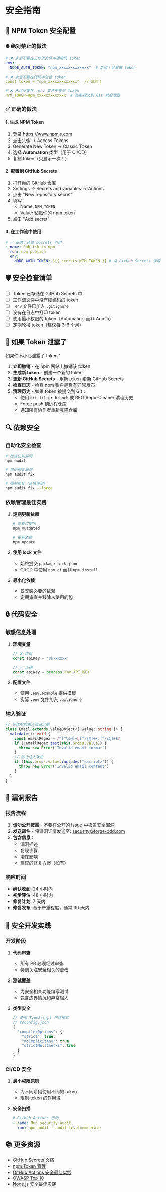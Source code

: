 # 安全指南

## 🔐 NPM Token 安全配置

### ⛔ 绝对禁止的做法

```yaml
# ❌ 永远不要在工作流文件中硬编码 token
env:
  NODE_AUTH_TOKEN: "npm_xxxxxxxxxxxxx"  # 危险！会暴露 token

# ❌ 永远不要在代码中包含 token
const token = "npm_xxxxxxxxxxxxx"  // 危险！

# ❌ 永远不要在 .env 文件中提交 token
NPM_TOKEN=npm_xxxxxxxxxxxxx  # 如果提交到 Git 就会泄露
```

### ✅ 正确的做法

#### 1. 生成 NPM Token

1. 登录 <https://www.npmjs.com>
2. 点击头像 → Access Tokens
3. Generate New Token → Classic Token
4. 选择 **Automation** 类型（用于 CI/CD）
5. 复制 token（只显示一次！）

#### 2. 配置到 GitHub Secrets

1. 打开你的 GitHub 仓库
2. Settings → Secrets and variables → Actions
3. 点击 "New repository secret"
4. 填写：
   - Name: `NPM_TOKEN`
   - Value: 粘贴你的 npm token
5. 点击 "Add secret"

#### 3. 在工作流中使用

```yaml
# ✅ 正确：通过 secrets 引用
- name: Publish to npm
  run: npm publish
  env:
    NODE_AUTH_TOKEN: ${{ secrets.NPM_TOKEN }} # 从 GitHub Secrets 读取
```

## 🛡️ 安全检查清单

- [ ] Token 已存储在 GitHub Secrets 中
- [ ] 工作流文件中没有硬编码的 token
- [ ] `.env` 文件已加入 `.gitignore`
- [ ] 没有在日志中打印 token
- [ ] 使用最小权限的 token（Automation 而非 Admin）
- [ ] 定期轮换 token（建议每 3-6 个月）

## 🚨 如果 Token 泄露了

如果你不小心泄露了 token：

1. **立即撤销** - 在 npm 网站上撤销该 token
2. **生成新 token** - 创建一个新的 token
3. **更新 GitHub Secrets** - 用新 token 更新 GitHub Secrets
4. **检查日志** - 检查 npm 账户是否有异常发布
5. **清理历史** - 如果 token 被提交到 Git：
   - 使用 `git filter-branch` 或 BFG Repo-Cleaner 清理历史
   - Force push 到远程仓库
   - 通知所有协作者重新克隆仓库

## 🔍 依赖安全

### 自动化安全检查

```bash
# 检查已知漏洞
npm audit

# 自动修复漏洞
npm audit fix

# 强制修复（谨慎使用）
npm audit fix --force
```

### 依赖管理最佳实践

1. **定期更新依赖**

   ```bash
   # 查看过期包
   npm outdated

   # 更新依赖
   npm update
   ```

2. **使用 lock 文件**
   - 始终提交 `package-lock.json`
   - CI/CD 中使用 `npm ci` 而非 `npm install`

3. **最小化依赖**
   - 仅安装必要的依赖
   - 定期审查并移除未使用的包

## 🔒 代码安全

### 敏感信息处理

1. **环境变量**

   ```typescript
   // ❌ 错误
   const apiKey = 'sk-xxxxx'

   // ✅ 正确
   const apiKey = process.env.API_KEY
   ```

2. **配置文件**
   - 使用 `.env.example` 提供模板
   - 实际 `.env` 文件加入 `.gitignore`

### 输入验证

```typescript
// 实体中的输入验证示例
class Email extends ValueObject<{ value: string }> {
  validate(): void {
    const emailRegex = /^[^\s@]+@[^\s@]+\.[^\s@]+$/
    if (!emailRegex.test(this.props.value)) {
      throw new Error('Invalid email format')
    }
    // 防止注入攻击
    if (this.props.value.includes('<script>')) {
      throw new Error('Invalid email content')
    }
  }
}
```

## 🐛 漏洞报告

### 报告流程

1. **请勿公开披露** - 不要在公开的 Issue 中报告安全漏洞
2. **发送邮件** - 将漏洞详情发送至: <security@forge-ddd.com>
3. **包含信息**：
   - 漏洞描述
   - 复现步骤
   - 潜在影响
   - 建议的修复方案（如有）

### 响应时间

- **确认收到**: 24 小时内
- **初步评估**: 48 小时内
- **修复计划**: 7 天内
- **修复发布**: 基于严重程度，通常 30 天内

## 🎯 安全开发实践

### 开发阶段

1. **代码审查**
   - 所有 PR 必须经过审查
   - 特别关注安全相关的更改

2. **测试覆盖**
   - 为安全相关功能编写测试
   - 包含边界情况和异常输入

3. **类型安全**

   ```typescript
   // 使用 TypeScript 严格模式
   // tsconfig.json
   {
     "compilerOptions": {
       "strict": true,
       "noImplicitAny": true,
       "strictNullChecks": true
     }
   }
   ```

### CI/CD 安全

1. **最小权限原则**
   - 为不同阶段使用不同的 token
   - 限制 token 的作用域

2. **安全扫描**

   ```yaml
   # GitHub Actions 示例
   - name: Run security audit
     run: npm audit --audit-level=moderate
   ```

## 📚 更多资源

- [GitHub Secrets 文档](https://docs.github.com/en/actions/security-guides/encrypted-secrets)
- [npm Token 管理](https://docs.npmjs.com/creating-and-viewing-access-tokens)
- [GitHub Actions 安全最佳实践](https://docs.github.com/en/actions/security-guides/security-hardening-for-github-actions)
- [OWASP Top 10](https://owasp.org/www-project-top-ten/)
- [Node.js 安全最佳实践](https://nodejs.org/en/docs/guides/security/)
